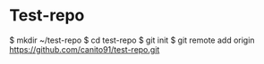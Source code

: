 # Test-repo
$ mkdir ~/test-repo
$ cd test-repo
$ git init
$ git remote add origin https://github.com/canito91/test-repo.git


